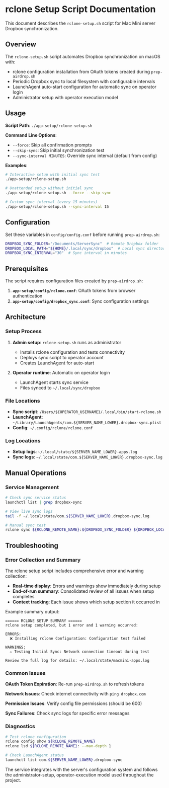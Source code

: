 # rclone Setup Script Documentation

This document describes the `rclone-setup.sh` script for Mac Mini server Dropbox synchronization.

## Overview

The `rclone-setup.sh` script automates Dropbox synchronization on macOS with:

- rclone configuration installation from OAuth tokens created during `prep-airdrop.sh`
- Periodic Dropbox sync to local filesystem with configurable intervals
- LaunchAgent auto-start configuration for automatic sync on operator login
- Administrator setup with operator execution model

## Usage

**Script Path**: `./app-setup/rclone-setup.sh`

**Command Line Options**:

- `--force`: Skip all confirmation prompts
- `--skip-sync`: Skip initial synchronization test
- `--sync-interval MINUTES`: Override sync interval (default from config)

**Examples**:

```bash
# Interactive setup with initial sync test
./app-setup/rclone-setup.sh

# Unattended setup without initial sync
./app-setup/rclone-setup.sh --force --skip-sync

# Custom sync interval (every 15 minutes)
./app-setup/rclone-setup.sh --sync-interval 15
```

## Configuration

Set these variables in `config/config.conf` before running `prep-airdrop.sh`:

```bash
DROPBOX_SYNC_FOLDER="/Documents/ServerSync"  # Remote Dropbox folder
DROPBOX_LOCAL_PATH="${HOME}/.local/sync/dropbox"  # Local sync directory
DROPBOX_SYNC_INTERVAL="30"  # Sync interval in minutes
```

## Prerequisites

The script requires configuration files created by `prep-airdrop.sh`:

1. **`app-setup/config/rclone.conf`**: OAuth tokens from browser authentication
2. **`app-setup/config/dropbox_sync.conf`**: Sync configuration settings

## Architecture

### Setup Process

1. **Admin setup**: `rclone-setup.sh` runs as administrator
   - Installs rclone configuration and tests connectivity
   - Deploys sync script to operator account
   - Creates LaunchAgent for auto-start

2. **Operator runtime**: Automatic on operator login
   - LaunchAgent starts sync service
   - Files synced to `~/.local/sync/dropbox`

### File Locations

- **Sync script**: `/Users/${OPERATOR_USERNAME}/.local/bin/start-rclone.sh`
- **LaunchAgent**: `~/Library/LaunchAgents/com.${SERVER_NAME_LOWER}.dropbox-sync.plist`
- **Config**: `~/.config/rclone/rclone.conf`

### Log Locations

- **Setup logs**: `~/.local/state/${SERVER_NAME_LOWER}-apps.log`
- **Sync logs**: `~/.local/state/com.${SERVER_NAME_LOWER}.dropbox-sync.log`

## Manual Operations

### Service Management

```bash
# Check sync service status
launchctl list | grep dropbox-sync

# View live sync logs
tail -f ~/.local/state/com.${SERVER_NAME_LOWER}.dropbox-sync.log

# Manual sync test
rclone sync ${RCLONE_REMOTE_NAME}:${DROPBOX_SYNC_FOLDER} ${DROPBOX_LOCAL_PATH}
```

## Troubleshooting

### Error Collection and Summary

The rclone setup script includes comprehensive error and warning collection:

- **Real-time display**: Errors and warnings show immediately during setup
- **End-of-run summary**: Consolidated review of all issues when setup completes  
- **Context tracking**: Each issue shows which setup section it occurred in

Example summary output:
```
====== RCLONE SETUP SUMMARY ======
rclone setup completed, but 1 error and 1 warning occurred:

ERRORS:
  ❌ Installing rclone Configuration: Configuration test failed

WARNINGS:
  ⚠️ Testing Initial Sync: Network connection timeout during test

Review the full log for details: ~/.local/state/macmini-apps.log
```

### Common Issues

**OAuth Token Expiration**: Re-run `prep-airdrop.sh` to refresh tokens

**Network Issues**: Check internet connectivity with `ping dropbox.com`

**Permission Issues**: Verify config file permissions (should be 600)

**Sync Failures**: Check sync logs for specific error messages

### Diagnostics

```bash
# Test rclone configuration
rclone config show ${RCLONE_REMOTE_NAME}
rclone lsd ${RCLONE_REMOTE_NAME}: --max-depth 1

# Check LaunchAgent status
launchctl list com.${SERVER_NAME_LOWER}.dropbox-sync
```

The service integrates with the server's configuration system and follows the administrator-setup, operator-execution model used throughout the project.
